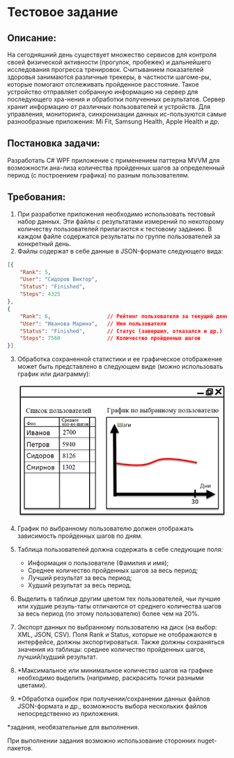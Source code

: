# Тестовое задание
## Описание:
На сегодняшний день существует множество сервисов для контроля своей физической активности (прогулок, пробежек) и дальнейшего исследования прогресса тренировок.
Считыванием показателей здоровья занимаются различные трекеры, в частности шагоме-ры, которые помогают отслеживать пройденное расстояние.
Такое устройство отправляет собранную информацию на сервер для последующего хра-нения и обработки полученных результатов. Сервер хранит информацию от различных пользователей и устройств. Для управления, мониторинга, синхронизации данных ис-пользуются самые разнообразные приложения: Mi Fit, Samsung Health, Apple Health и др.

## Постановка задачи:
Разработать C# WPF приложение с применением паттерна MVVM для возможности ана-лиза количества пройденных шагов за определенный период (с построением графика) по разным пользователям.

## Требования:
1. При разработке приложения необходимо использовать тестовый набор данных. Эти файлы с результатами измерений по некоторому количеству пользователей прилагаются к тестовому заданию. В каждом файле содержатся результаты по группе пользователей за конкретный день.
2. Файлы содержат в себе данные в JSON-формате следующего вида:
``` JSON
[{
    "Rank": 5,
    "User": "Сидоров Виктор",	
    "Status": "Finished",
    "Steps": 4325
},
{
    "Rank": 6,				    // Рейтинг пользователя за текущий день
    "User": "Иванова Марина",	// Имя пользователя
    "Status": "Finished",		// Статус (завершил, отказался и др.)
    "Steps": 7560			    // Количество пройденных шагов
}]
```
3. Обработка сохраненной статистики и ее графическое отображение может быть представлено в следующем виде (можно использовать график или диаграмму):

    ![interface.png](interface.png)
 
4. График по выбранному пользователю должен отображать зависимость пройденных шагов по дням.
5. Таблица пользователей должна содержать в себе следующие поля:
    - Информация о пользователе (Фамилия и имя);
    - Среднее количество пройденных шагов за весь период;
    - Лучший результат за весь период;
    - Худший результат за весь период.
6. Выделить в таблице другим цветом тех пользователей, чьи лучшие или худшие резуль-таты отличаются от среднего количества шагов за весь период (по этому пользователю) более чем на 20%.
7. Экспорт данных по выбранному пользователю на диск (на выбор: XML, JSON, CSV). Поля Rank и Status, которые не отображаются в интерфейсе, должны экспортироваться. Также должны сохраняться значения из таблицы: среднее количество пройденных шагов, лучший/худший результат.
8. *Максимальное или минимальное количество шагов на графике необходимо выделить (например, раскрасить точки разными цветами).
9. *Обработка ошибок при получении/сохранении данных файлов JSON-формата и др., возможность выбора нескольких файлов непосредственно из приложения.

*задания, необязательные для выполнения.

При выполнении задания возможно использование сторонних nuget-пакетов.
